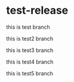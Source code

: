# test-release

this is test branch

this is test2 branch

this is test3 branch

this is test4 branch

this is test5 branch

